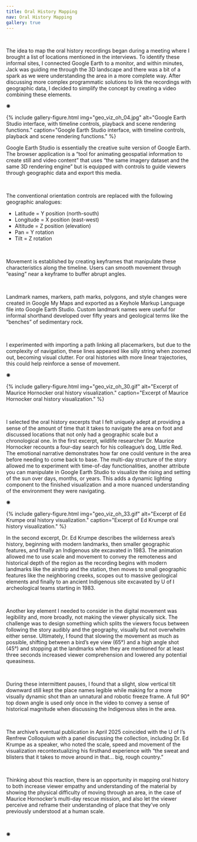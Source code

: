```yaml
---
title: Oral History Mapping
nav: Oral History Mapping
gallery: true
---
```


<br>

The idea to map the oral history recordings began during a meeting where I brought a list of locations mentioned in the interviews. To identify these informal sites, I connected Google Earth to a monitor, and within minutes, Jack was guiding me through the 3D landscape and there was a bit of a spark as we were understanding the area in a more complete way. After discussing more complex programmatic solutions to link the recordings with geographic data, I decided to simplify the concept by creating a video combining these elements.

<div class="symbol-container">
    <p class="symbol">&#10042;</p>
</div>

{% include gallery-figure.html img="geo_viz_oh_04.jpg" alt="Google Earth Studio interface, with timeline controls, playback and scene rendering functions." caption="Google Earth Studio interface, with timeline controls, playback and scene rendering functions." %}

Google Earth Studio is essentially the creative suite version of Google Earth. The browser application is a “tool for animating geospatial information to create still and video content” that uses “the same imagery dataset and the same 3D rendering engine” but is equipped with controls to guide viewers through geographic data and export this media.

<br>

The conventional orientation controls are replaced with the following geographic analogues:

- Latitude = Y position (north-south)
- Longitude = X position (east-west)
- Altitude = Z position (elevation)
- Pan = Y rotation
- Tilt = Z rotation

<br>

Movement is established by creating keyframes that manipulate these characteristics along the timeline. Users can smooth movement through “easing” near a keyframe to buffer abrupt angles.

<br>

Landmark names, markers, path marks, polygons, and style changes were created in Google My Maps and exported as a Keyhole Markup Language file into Google Earth Studio. Custom landmark names were useful for informal shorthand developed over fifty years and geological terms like the “benches” of sedimentary rock.

<br>

I experimented with importing a path linking all placemarkers, but due to the complexity of navigation, these lines appeared like silly string when zoomed out, becoming visual clutter. For oral histories with more linear trajectories, this could help reinforce a sense of movement.

<div class="symbol-container">
    <p class="symbol">&#10042;</p>
</div>

{% include gallery-figure.html img="geo_viz_oh_30.gif" alt="Excerpt of Maurice Hornocker oral history visualization." caption="Excerpt of Maurice Hornocker oral history visualization." %}

<br>

I selected the oral history excerpts that I felt uniquely adept at providing a sense of the amount of time that it takes to navigate the area on foot and discussed locations that not only had a geographic scale but a chronological one. In the first excerpt, wildlife researcher Dr. Maurice Hornocker recounts a four-day search for his colleague’s dog, Little Red. The emotional narrative demonstrates how far one could venture in the area before needing to come back to base. The multi-day structure of the story allowed me to experiment with time-of-day functionalities, another attribute you can manipulate in Google Earth Studio to visualize the rising and setting of the sun over days, months, or years. This adds a dynamic lighting component to the finished visualization and a more nuanced understanding of the environment they were navigating.

<div class="symbol-container">
    <p class="symbol">&#10042;</p>
</div>

{% include gallery-figure.html img="geo_viz_oh_33.gif" alt="Excerpt of Ed Krumpe oral history visualization." caption="Excerpt of Ed Krumpe oral history visualization." %}

In the second excerpt, Dr. Ed Krumpe describes the wilderness area’s history, beginning with modern landmarks, then smaller geographic features, and finally an Indigenous site excavated in 1983. The animation allowed me to use scale and movement to convey the remoteness and historical depth of the region as the recording begins with modern landmarks like the airstrip and the station, then moves to small geographic features like the neighboring creeks, scopes out to massive geological elements and finally to an ancient Indigenous site excavated by U of I archeological teams starting in 1983.

<br>

Another key element I needed to consider in the digital movement was legibility and, more broadly, not making the viewer physically sick. The challenge was to design something which splits the viewers focus between following the story audibly and the geography, visually but not overwhelm either sense. Ultimately, I found that slowing the movement as much as possible, shifting between a bird’s eye view (65°) and a high angle shot (45°) and stopping at the landmarks when they are mentioned for at least three seconds increased viewer comprehension and lowered any potential queasiness. 

<br>

During these intermittent pauses, I found that a slight, slow vertical tilt downward still kept the place names legible while making for a more visually dynamic shot than an unnatural and robotic freeze frame. A full 90° top down angle is used only once in the video to convey a sense of historical magnitude when discussing the Indigenous sites in the area.

<br>

The archive’s eventual publication in April 2025 coincided with the U of I’s Renfrew Colloquium with a panel discussing the collection, including Dr. Ed Krumpe as  a speaker, who noted the scale, speed and movement of the visualization recontextualizing his firsthand experience with “the sweat and blisters that it takes to move around in that… big, rough country.”

<br>

Thinking about this reaction, there is an opportunity in mapping oral history to both increase viewer empathy and understanding of the material by showing the physical difficulty of moving through an area, in the case of Maurice Hornocker’s multi-day rescue mission, and also let the viewer perceive and reframe their understanding of place that they’ve only previously understood at a human scale.

<br>

<div class="symbol-container">
    <p class="symbol">&#10042;</p>
</div>
